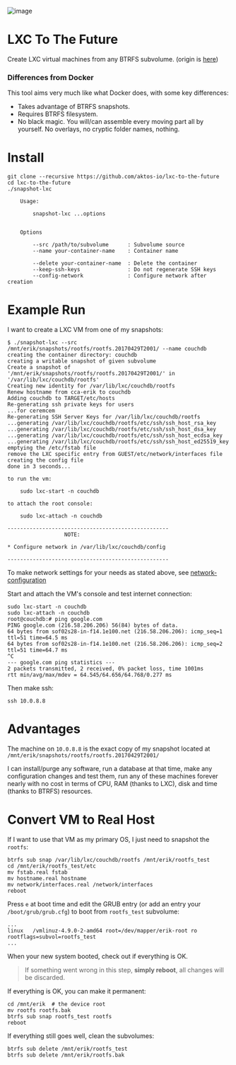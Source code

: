 ![image](https://cloud.githubusercontent.com/assets/6639874/25785684/93dfed2a-338f-11e7-85cb-27e17fb8dfef.png)

# LXC To The Future

Create LXC virtual machines from any BTRFS subvolume. (origin is [here](https://unix.stackexchange.com/questions/362527/how-to-boot-a-virtual-machine-from-a-regular-folder))

### Differences from Docker 

This tool aims very much like what Docker does, with some key differences: 

* Takes advantage of BTRFS snapshots. 
* Requires BTRFS filesystem.
* No black magic. You will/can assemble every moving part all by yourself. No overlays, no cryptic folder names, nothing.

# Install

```console
git clone --recursive https://github.com/aktos-io/lxc-to-the-future
cd lxc-to-the-future
./snapshot-lxc

    Usage:

    	snapshot-lxc ...options


    Options

        --src /path/to/subvolume      : Subvolume source
        --name your-container-name    : Container name

        --delete your-container-name  : Delete the container
        --keep-ssh-keys               : Do not regenerate SSH keys
        --config-network              : Configure network after creation

```

# Example Run

I want to create a LXC VM from one of my snapshots:


```console
$ ./snapshot-lxc --src /mnt/erik/snapshots/rootfs/rootfs.20170429T2001/ --name couchdb
creating the container directory: couchdb
creating a writable snapshot of given subvolume
Create a snapshot of '/mnt/erik/snapshots/rootfs/rootfs.20170429T2001/' in '/var/lib/lxc/couchdb/rootfs'
Creating new identity for /var/lib/lxc/couchdb/rootfs
Renew hostname from cca-erik to couchdb
Adding couchdb to TARGET/etc/hosts
Re-generating ssh private keys for users
...for ceremcem
Re-generating SSH Server Keys for /var/lib/lxc/couchdb/rootfs
...generating /var/lib/lxc/couchdb/rootfs/etc/ssh/ssh_host_rsa_key
...generating /var/lib/lxc/couchdb/rootfs/etc/ssh/ssh_host_dsa_key
...generating /var/lib/lxc/couchdb/rootfs/etc/ssh/ssh_host_ecdsa_key
...generating /var/lib/lxc/couchdb/rootfs/etc/ssh/ssh_host_ed25519_key
emptying the /etc/fstab file
remove the LXC specific entry from GUEST/etc/network/interfaces file
creating the config file
done in 3 seconds...

to run the vm:

	sudo lxc-start -n couchdb

to attach the root console:

	sudo lxc-attach -n couchdb

---------------------------------------------------
                  NOTE:

* Configure network in /var/lib/lxc/couchdb/config

---------------------------------------------------

```


To make network settings for your needs as stated above, see [network-configuration](./network-configuration.md)

Start and attach the VM's console and test internet connection:

	sudo lxc-start -n couchdb
	sudo lxc-attach -n couchdb
	root@couchdb:# ping google.com
    PING google.com (216.58.206.206) 56(84) bytes of data.
    64 bytes from sof02s28-in-f14.1e100.net (216.58.206.206): icmp_seq=1 ttl=51 time=64.5 ms
    64 bytes from sof02s28-in-f14.1e100.net (216.58.206.206): icmp_seq=2 ttl=51 time=64.7 ms
    ^C
    --- google.com ping statistics ---
    2 packets transmitted, 2 received, 0% packet loss, time 1001ms
    rtt min/avg/max/mdev = 64.545/64.656/64.768/0.277 ms


Then make ssh:

	ssh 10.0.8.8


# Advantages

The machine on `10.0.8.8` is the exact copy of my snapshot located at `/mnt/erik/snapshots/rootfs/rootfs.20170429T2001/`

I can install/purge any software, run a database at that time, make any configuration changes and test them, run any of these machines forever nearly with  no cost in terms of CPU, RAM (thanks to LXC), disk and time (thanks to BTRFS) resources.

# Convert VM to Real Host

If I want to use that VM as my primary OS, I just need to snapshot the `rootfs`:

    btrfs sub snap /var/lib/lxc/couchdb/rootfs /mnt/erik/rootfs_test
    cd /mnt/erik/rootfs_test/etc
    mv fstab.real fstab
    mv hostname.real hostname
    mv network/interfaces.real /network/interfaces
    reboot

Press `e` at boot time and edit the GRUB entry (or add an entry your `/boot/grub/grub.cfg`) to boot from `rootfs_test` subvolume:

    ...
    linux	/vmlinuz-4.9.0-2-amd64 root=/dev/mapper/erik-root ro  rootflags=subvol=rootfs_test
    ...

When your new system booted, check out if everything is OK.

> If something went wrong in this step, **simply reboot**, all changes will be discarded.

If everything is OK, you can make it permanent:

    cd /mnt/erik  # the device root
    mv rootfs rootfs.bak
    btrfs sub snap rootfs_test rootfs
    reboot


If everything still goes well, clean the subvolumes:

    btrfs sub delete /mnt/erik/rootfs_test
    btrfs sub delete /mnt/erik/rootfs.bak

